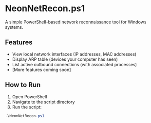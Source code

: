 # NeonNetRecon.ps1

A simple PowerShell-based network reconnaissance tool for Windows systems.

## Features

- View local network interfaces (IP addresses, MAC addresses)
- Display ARP table (devices your computer has seen)
- List active outbound connections (with associated processes)
- [More features coming soon]

## How to Run

1. Open PowerShell
2. Navigate to the script directory
3. Run the script:

```powershell
.\NeonNetRecon.ps1

